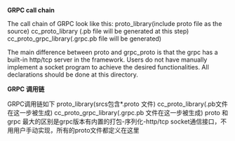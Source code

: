 **GRPC call chain** 

The call chain of GRPC look like this:
proto_library(include proto file as the source)
cc_proto_library (.pb file will be generated at this step)
cc_proto_grpc_library(.grpc.pb file will be generated)

The main difference between proto and grpc_proto is that the grpc has a built-in http/tcp server in the framework. Users do not have manually implement a socket program to achieve the desired functionalities. All declarations should be done at this directory.

**GRPC 调用链**

GRPC调用链如下
proto_library(srcs包含*.proto 文件)
cc_proto_library(.pb文件在这一步被生成)
cc_proto_grpc_library(.grpc.pb 文件在这一步被生成)
proto 和grpc 最大的区别是grpc版本有内置的打包-序列化-http/tcp socket通信接口，不用用户手动实现，所有的proto文件都定义在这里

